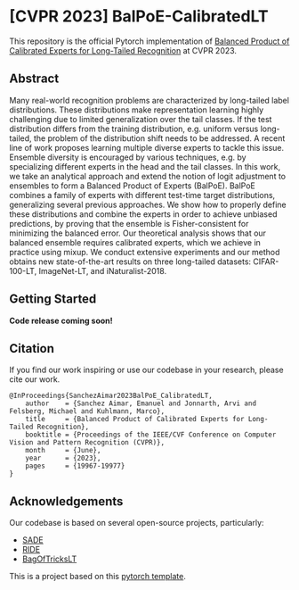 # [CVPR 2023] BalPoE-CalibratedLT
This repository is the official Pytorch implementation of [Balanced Product of Calibrated Experts for Long-Tailed Recognition](https://openaccess.thecvf.com/content/CVPR2023/papers/Aimar_Balanced_Product_of_Calibrated_Experts_for_Long-Tailed_Recognition_CVPR_2023_paper.pdf) at CVPR 2023.

## Abstract
Many real-world recognition problems are characterized by long-tailed label distributions. These distributions make representation learning highly challenging due to limited generalization over the tail classes. If the test distribution differs from the training distribution, e.g. uniform versus long-tailed, the problem of the distribution shift needs to be addressed. A recent line of work proposes learning multiple diverse experts to tackle this issue. Ensemble diversity is encouraged by various techniques, e.g. by specializing different experts in the head and the tail classes. In this work, we take an analytical approach and extend the notion of logit adjustment to ensembles to form a Balanced Product of Experts (BalPoE). BalPoE combines a family of experts with different test-time target distributions, generalizing several previous approaches. We show how to properly define these distributions and combine the experts in order to achieve unbiased predictions, by proving that the ensemble is Fisher-consistent for minimizing the balanced error. Our theoretical analysis shows that our balanced ensemble requires calibrated experts, which we achieve in practice using mixup. We conduct extensive experiments and our method obtains new state-of-the-art results on three long-tailed datasets: CIFAR-100-LT, ImageNet-LT, and iNaturalist-2018.


## Getting Started
**Code release coming soon!**

## Citation
If you find our work inspiring or use our codebase in your research, please cite our work.
```
@InProceedings{SanchezAimar2023BalPoE_CalibratedLT,
    author    = {Sanchez Aimar, Emanuel and Jonnarth, Arvi and Felsberg, Michael and Kuhlmann, Marco},
    title     = {Balanced Product of Calibrated Experts for Long-Tailed Recognition},
    booktitle = {Proceedings of the IEEE/CVF Conference on Computer Vision and Pattern Recognition (CVPR)},
    month     = {June},
    year      = {2023},
    pages     = {19967-19977}
}
```

## Acknowledgements

Our codebase is based on several open-source projects, particularly: 
- [SADE](https://github.com/Vanint/SADE-AgnosticLT) 
- [RIDE](https://github.com/frank-xwang/RIDE-LongTailRecognition)
- [BagOfTricksLT](https://github.com/zhangyongshun/BagofTricks-LT)

This is a project based on this [pytorch template](https://github.com/victoresque/pytorch-template).
